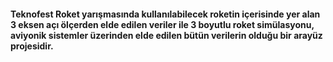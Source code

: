 <h4> Teknofest Roket yarışmasında kullanılabilecek roketin içerisinde yer alan 3 eksen açı ölçerden elde edilen veriler ile 3 boyutlu roket simülasyonu, aviyonik sistemler üzerinden elde edilen bütün verilerin 
olduğu bir arayüz projesidir.</h4>

